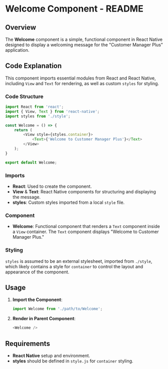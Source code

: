 # Welcome Component - README

## Overview

The **Welcome** component is a simple, functional component in React Native designed to display a welcoming message for the "Customer Manager Plus" application.

## Code Explanation

This component imports essential modules from React and React Native, including `View` and `Text` for rendering, as well as custom `styles` for styling.

### Code Structure

```javascript
import React from 'react';
import { View, Text } from 'react-native';
import styles from './style';

const Welcome = () => {
    return (
        <View style={styles.container}>
            <Text>{'Welcome to Customer Manager Plus'}</Text>
        </View>
    );
}

export default Welcome;
```

### Imports

- **React**: Used to create the component.
- **View** & **Text**: React Native components for structuring and displaying the message.
- **styles**: Custom styles imported from a local `style` file.

### Component

- **Welcome**: Functional component that renders a `Text` component inside a `View` container. The `Text` component displays "Welcome to Customer Manager Plus."

### Styling

`styles` is assumed to be an external stylesheet, imported from `./style`, which likely contains a style for `container` to control the layout and appearance of the component.

## Usage

1. **Import the Component**:
   ```javascript
   import Welcome from './path/to/Welcome';
   ```

2. **Render in Parent Component**:
   ```javascript
   <Welcome />
   ```

## Requirements

- **React Native** setup and environment.
- **styles** should be defined in `style.js` for `container` styling.

